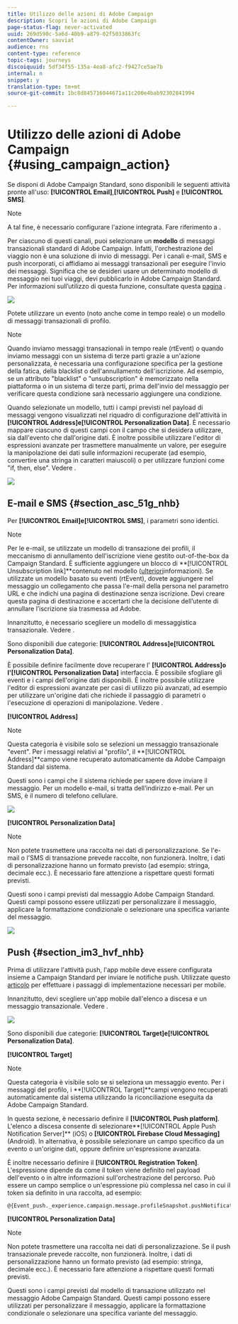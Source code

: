 ```yaml
---
title: Utilizzo delle azioni di Adobe Campaign
description: Scopri le azioni di Adobe Campaign
page-status-flag: never-activated
uuid: 269d590c-5a6d-40b9-a879-02f5033863fc
contentOwner: sauviat
audience: rns
content-type: reference
topic-tags: journeys
discoiquuid: 5df34f55-135a-4ea8-afc2-f9427ce5ae7b
internal: n
snippet: y
translation-type: tm+mt
source-git-commit: 1bc8d845716044671a11c200e4bab92302841994

---
```



# Utilizzo delle azioni di Adobe Campaign {#using_campaign_action}

Se disponi di Adobe Campaign Standard, sono disponibili le seguenti attività pronte all&#39;uso: **[!UICONTROL Email]**,**[!UICONTROL Push]** e **[!UICONTROL SMS]**.

>[!NOTE]
>
>A tal fine, è necessario configurare l&#39;azione integrata. Fare riferimento a [](../action/working-with-adobe-campaign.md).

Per ciascuno di questi canali, puoi selezionare un **modello** di messaggi transazionali standard di Adobe Campaign. Infatti, l&#39;orchestrazione del viaggio non è una soluzione di invio di messaggi. Per i canali e-mail, SMS e push incorporati, ci affidiamo ai messaggi transazionali per eseguire l&#39;invio dei messaggi. Significa che se desideri usare un determinato modello di messaggio nei tuoi viaggi, devi pubblicarlo in Adobe Campaign Standard. Per informazioni sull’utilizzo di questa funzione, consultate questa [pagina](https://docs.adobe.com/content/help/en/campaign-standard/using/communication-channels/transactional-messaging/about-transactional-messaging.html) .

![](../assets/journey59.png)

Potete utilizzare un evento (noto anche come in tempo reale) o un modello di messaggi transazionali di profilo.

>[!NOTE]
>
>Quando inviamo messaggi transazionali in tempo reale (rtEvent) o quando inviamo messaggi con un sistema di terze parti grazie a un&#39;azione personalizzata, è necessaria una configurazione specifica per la gestione della fatica, della blacklist o dell&#39;annullamento dell&#39;iscrizione. Ad esempio, se un attributo &quot;blacklist&quot; o &quot;unsubscription&quot; è memorizzato nella piattaforma o in un sistema di terze parti, prima dell&#39;invio del messaggio per verificare questa condizione sarà necessario aggiungere una condizione.

Quando selezionate un modello, tutti i campi previsti nel payload di messaggi vengono visualizzati nel riquadro di configurazione dell&#39;attività in **[!UICONTROL Address]**e**[!UICONTROL Personalization Data]**. È necessario mappare ciascuno di questi campi con il campo che si desidera utilizzare, sia dall&#39;evento che dall&#39;origine dati. È inoltre possibile utilizzare l&#39;editor di espressioni avanzate per trasmettere manualmente un valore, per eseguire la manipolazione dei dati sulle informazioni recuperate (ad esempio, convertire una stringa in caratteri maiuscoli) o per utilizzare funzioni come &quot;if, then, else&quot;. Vedere [](../expression/expressionadvanced.md).

![](../assets/journey60.png)

## E-mail e SMS {#section_asc_51g_nhb}

Per **[!UICONTROL Email]**e**[!UICONTROL SMS]**, i parametri sono identici.

>[!NOTE]
>
>Per le e-mail, se utilizzate un modello di transazione dei profili, il meccanismo di annullamento dell&#39;iscrizione viene gestito out-of-the-box da Campaign Standard. È sufficiente aggiungere un blocco di **[!UICONTROL Unsubscription link]**contenuto nel modello ([ulteriori](https://docs.adobe.com/content/help/en/campaign-standard/using/communication-channels/transactional-messaging/about-transactional-messaging.html)informazioni). Se utilizzate un modello basato su eventi (rtEvent), dovete aggiungere nel messaggio un collegamento che passa l&#39;e-mail della persona nel parametro URL e che indichi una pagina di destinazione senza iscrizione. Devi creare questa pagina di destinazione e accertarti che la decisione dell’utente di annullare l’iscrizione sia trasmessa ad Adobe.

Innanzitutto, è necessario scegliere un modello di messaggistica transazionale. Vedere [](../building-journeys/about-action-activities.md).

Sono disponibili due categorie: **[!UICONTROL Address]**e**[!UICONTROL Personalization Data]**.

È possibile definire facilmente dove recuperare l&#39; **[!UICONTROL Address]**o l&#39;**[!UICONTROL Personalization Data]** interfaccia. È possibile sfogliare gli eventi e i campi dell&#39;origine dati disponibili. È inoltre possibile utilizzare l&#39;editor di espressioni avanzate per casi di utilizzo più avanzati, ad esempio per utilizzare un&#39;origine dati che richiede il passaggio di parametri o l&#39;esecuzione di operazioni di manipolazione. Vedere [](../expression/expressionadvanced.md).

**[!UICONTROL Address]**

>[!NOTE]
>
>Questa categoria è visibile solo se selezioni un messaggio transazionale &quot;event&quot;. Per i messaggi relativi al &quot;profilo&quot;, il **[!UICONTROL Address]**campo viene recuperato automaticamente da Adobe Campaign Standard dal sistema.

Questi sono i campi che il sistema richiede per sapere dove inviare il messaggio. Per un modello e-mail, si tratta dell’indirizzo e-mail. Per un SMS, è il numero di telefono cellulare.

![](../assets/journey61.png)

**[!UICONTROL Personalization Data]**

>[!NOTE]
>
>Non potete trasmettere una raccolta nei dati di personalizzazione. Se l&#39;e-mail o l&#39;SMS di transazione prevede raccolte, non funzionerà. Inoltre, i dati di personalizzazione hanno un formato previsto (ad esempio: stringa, decimale ecc.). È necessario fare attenzione a rispettare questi formati previsti.

Questi sono i campi previsti dal messaggio Adobe Campaign Standard. Questi campi possono essere utilizzati per personalizzare il messaggio, applicare la formattazione condizionale o selezionare una specifica variante del messaggio.

![](../assets/journey62.png)

## Push {#section_im3_hvf_nhb}

Prima di utilizzare l&#39;attività push, l&#39;app mobile deve essere configurata insieme a Campaign Standard per inviare le notifiche push. Utilizzate questo [articolo](https://helpx.adobe.com/campaign/kb/integrate-mobile-sdk.html) per effettuare i passaggi di implementazione necessari per mobile.

Innanzitutto, devi scegliere un&#39;app mobile dall&#39;elenco a discesa e un messaggio transazionale. Vedere [](../building-journeys/about-action-activities.md).

![](../assets/journey62bis.png)

Sono disponibili due categorie: **[!UICONTROL Target]**e**[!UICONTROL Personalization Data]**.

**[!UICONTROL Target]**

>[!NOTE]
>
>Questa categoria è visibile solo se si seleziona un messaggio evento. Per i messaggi del profilo, i **[!UICONTROL Target]**campi vengono recuperati automaticamente dal sistema utilizzando la riconciliazione eseguita da Adobe Campaign Standard.

In questa sezione, è necessario definire il **[!UICONTROL Push platform]**. L&#39;elenco a discesa consente di selezionare**[!UICONTROL Apple Push Notification Server]** (iOS) o **[!UICONTROL Firebase Cloud Messaging]**(Android). In alternativa, è possibile selezionare un campo specifico da un evento o un&#39;origine dati, oppure definire un&#39;espressione avanzata.

È inoltre necessario definire il **[!UICONTROL Registration Token]**. L&#39;espressione dipende da come il token viene definito nel payload dell&#39;evento o in altre informazioni sull&#39;orchestrazione del percorso. Può essere un campo semplice o un&#39;espressione più complessa nel caso in cui il token sia definito in una raccolta, ad esempio:

```
@{Event_push._experience.campaign.message.profileSnapshot.pushNotificationTokens.first().token}
```

**[!UICONTROL Personalization Data]**

>[!NOTE]
>
>Non potete trasmettere una raccolta nei dati di personalizzazione. Se il push transazionale prevede raccolte, non funzionerà. Inoltre, i dati di personalizzazione hanno un formato previsto (ad esempio: stringa, decimale ecc.). È necessario fare attenzione a rispettare questi formati previsti.

Questi sono i campi previsti dal modello di transazione utilizzato nel messaggio Adobe Campaign Standard. Questi campi possono essere utilizzati per personalizzare il messaggio, applicare la formattazione condizionale o selezionare una specifica variante del messaggio.

